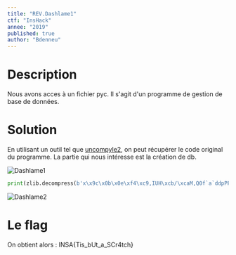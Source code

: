```yaml
---
title: "REV.Dashlame1"
ctf: "InsHack"
annee: "2019"
published: true
author: "Bdenneu"
---
```

# Description
Nous avons acces à un fichier pyc. Il s'agit d'un programme de gestion de base de données.

# Solution
En utilisant un outil tel que [uncompyle2](https://github.com/wibiti/uncompyle2), on peut récupérer le code original du programme. La partie qui nous intéresse est la création de db.

![Dashlame1](/assets/images/Inshack2019/inshack2019_dashlame11.png)

```python
print(zlib.decompress(b'x\x9c\x0b\x0e\xf4\xc9,IUH\xcb/\xcaM,Q0f`a`ddpPP````\x82b\x18`\x04b\x164>!\xc0\xc4\xa0\xfb\x8c\x9b\x17\xa4\x98y.\x03\x10\x8d\x82Q0\n\x88\x05\x89\x8c\xec\xe2\xf2\xf2\x8c\x8d\x82%\x89I9\xa9\x01\x89\xc5\xc5\xe5\xf9E)\xc5p\x06\x93s\x90\xabc\x88\xabB\x88\xa3\x93\x8f\xab\x02\\X\xa3<5\xa9\x18\x94\xabC\\#Bt\x14J\x8bS\x8b\xf2\x12sa\xdc\x02\xa820W\x13\x927\xcf0\x00\xd1(\x18\x05\xa3`\x08\x03#F\x16mYkh\xe6\x8fO\xadH\xcc-\xc8I\x85\xe5~O\xbf`\xc7\xea\x90\xcc\xe2\xf8\xa4\xd0\x92\xf8\xc4\xf8`\xe7"\x93\x92\xe4\x8cZ\x00\xa8&=\x8f'))
```

![Dashlame2](/assets/images/Inshack2019/inshack2019_dashlame12.png)

# Le flag
On obtient alors : INSA{Tis\_bUt\_a\_SCr4tch}
